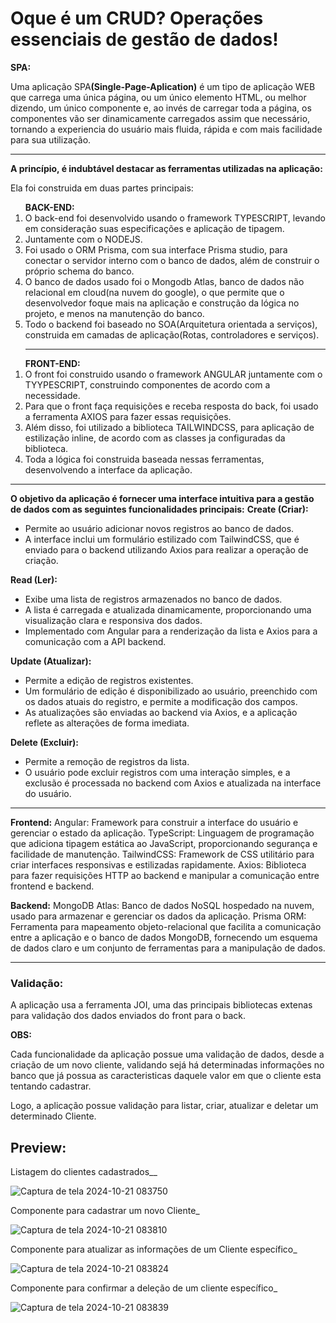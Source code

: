 <h1>Oque é um CRUD? Operações essenciais de gestão de dados!</h1>

<strong>SPA:</strong><p>Uma aplicação SPA<strong>(Single-Page-Aplication)</strong> é um tipo de aplicação WEB que carrega uma única página, ou um único elemento HTML, ou melhor dizendo, um único componente e, 
ao invés de carregar toda a página, os componentes vão ser dinamicamente carregados assim que necessário, tornando a experiencia do usuário mais fluida, rápida e com mais facilidade para sua utilização.
</p>

<hr>
<strong>A princípio, é indubtável destacar as ferramentas utilizadas na aplicação:</strong>
<p>Ela foi construida em duas partes principais:</p>
<ol>
  <strong>BACK-END:</strong>
  <li>O back-end foi desenvolvido usando o framework TYPESCRIPT, levando em consideração suas especificações e aplicação de tipagem.</li>
  <li>Juntamente com o NODEJS.</li>
  <li>Foi usado o ORM Prisma, com sua interface Prisma studio, para conectar o servidor interno com o banco de dados, além de construir o próprio schema do banco.</li>
  <li>O banco de dados usado foi o Mongodb Atlas, banco de dados não relacional em cloud(na nuvem do google), o que permite que o desenvolvedor foque mais na aplicação e construção da lógica no projeto, e menos na manutenção do banco.</li>
  <li>Todo o backend foi baseado no SOA(Arquitetura orientada a serviços), construida em camadas de aplicação(Rotas, controladores e serviços).</li>
  <hr>
</ol>
<ol>
  <strong>FRONT-END: </strong>
  <li>O front foi construido usando o framework ANGULAR juntamente com o TYYPESCRIPT, construindo componentes de acordo com a necessidade.</li>
  <li>Para que o front faça requisições e receba resposta do back, foi usado a ferramenta AXIOS para fazer essas requisições.</li>
  <li>Além disso, foi utilizado a biblioteca TAILWINDCSS, para aplicação de estilização inline, de acordo com as classes ja configuradas da biblioteca.</li>
  <li>Toda a lógica foi construida baseada nessas ferramentas, desenvolvendo a interface da aplicação.</li>
</ol>
<hr>

<strong>O objetivo da aplicação é fornecer uma interface intuitiva para a gestão de dados com as seguintes funcionalidades principais:</strong>
<strong>Create (Criar):</strong>
<ul>
  <li>Permite ao usuário adicionar novos registros ao banco de dados.</li>
  <li>A interface inclui um formulário estilizado com TailwindCSS, que é enviado para o backend utilizando Axios para realizar a operação de criação.</li>
</ul>

<strong>Read (Ler):</strong>
<ul>
  <li>Exibe uma lista de registros armazenados no banco de dados.</li>
  <li>A lista é carregada e atualizada dinamicamente, proporcionando uma visualização clara e responsiva dos dados.</li>
  <li>Implementado com Angular para a renderização da lista e Axios para a comunicação com a API backend.</li>
</ul>

<strong>Update (Atualizar):</strong>
<ul>
  <li>Permite a edição de registros existentes.</li>
  <li>Um formulário de edição é disponibilizado ao usuário, preenchido com os dados atuais do registro, e permite a modificação dos campos.</li>
  <li>As atualizações são enviadas ao backend via Axios, e a aplicação reflete as alterações de forma imediata.</li>
</ul>

<strong>Delete (Excluir):</strong>
<ul>
  <li>Permite a remoção de registros da lista.</li>
  <li>O usuário pode excluir registros com uma interação simples, e a exclusão é processada no backend com Axios e atualizada na interface do usuário.</li>
</ul>
<hr>

<strong>Frontend:</strong>
Angular: Framework para construir a interface do usuário e gerenciar o estado da aplicação.
TypeScript: Linguagem de programação que adiciona tipagem estática ao JavaScript, proporcionando segurança e facilidade de manutenção.
TailwindCSS: Framework de CSS utilitário para criar interfaces responsivas e estilizadas rapidamente.
Axios: Biblioteca para fazer requisições HTTP ao backend e manipular a comunicação entre frontend e backend.

<strong>Backend:</strong>
MongoDB Atlas: Banco de dados NoSQL hospedado na nuvem, usado para armazenar e gerenciar os dados da aplicação.
Prisma ORM: Ferramenta para mapeamento objeto-relacional que facilita a comunicação entre a aplicação e o banco de dados MongoDB, fornecendo um esquema de dados claro e um conjunto de ferramentas para a manipulação de dados.
<hr>
<h3>Validação:</h3>
<p>A aplicação usa a ferramenta JOI, uma das principais bibliotecas extenas para validação dos dados enviados do front para o back.</p>

<strong>OBS:</strong>
<p>Cada funcionalidade da aplicação possue uma validação de dados, desde a criação de um novo cliente, validando sejá há determinadas informações no banco que já possua as caracteristicas daquele valor em que o cliente esta tentando cadastrar.</p>
<p>Logo, a aplicação possue validação para listar, criar, atualizar e deletar um determinado Cliente.</p>

<h2>Preview:</h2>
<p>Listagem do clientes cadastrados__</p>

![Captura de tela 2024-10-21 083750](https://github.com/user-attachments/assets/e202e881-1e41-4ea3-a517-677bb35f17d8)

<p>Componente para cadastrar um novo Cliente_</p>


![Captura de tela 2024-10-21 083810](https://github.com/user-attachments/assets/5b0de063-d885-4387-9a73-fca34667ceed)

<p>Componente para atualizar as informações de um Cliente específico_</p>

![Captura de tela 2024-10-21 083824](https://github.com/user-attachments/assets/6eb17909-e9c8-4e89-b1e1-d58c71073260)

<p>Componente para confirmar a deleção de um cliente específico_</p>

![Captura de tela 2024-10-21 083839](https://github.com/user-attachments/assets/064ec36e-a9e5-4bb2-a73e-640714016d3d)
